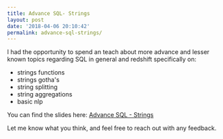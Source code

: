 ```yaml
---
title: Advance SQL- Strings
layout: post
date: '2018-04-06 20:10:42'
permalink: advance-sql-strings/
---
```


I had the opportunity to spend an teach about more advance and lesser known topics regarding SQL in general and redshift specifically on:
- strings functions 
- strings gotha's 
- string splitting 
- string aggregations 
- basic nlp
    
You can find the slides here:  [Advance SQL - Strings](https://www.slideshare.net/EyalTrabelsi/advance-sql-session-strings)

Let me know what you think, and feel free to reach out with any feedback. 
